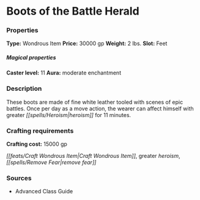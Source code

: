 ﻿---
Title: "Boots of the Battle Herald"
Type: "Wondrous Item"
Price: "30000 gp"
Weight: "2 lbs."
Slot: "Feet"
Caster level: "11"
Aura: "moderate enchantment"
Description: |
  "These boots are made of fine white leather tooled with scenes of epic battles. Once per day as a move action, the wearer can affect himself with _greater heroism_ for 11 minutes."
Crafting cost: "15000 gp"
Sources: "['Advanced Class Guide']"
---

# Boots of the Battle Herald

### Properties

**Type:** Wondrous Item **Price:** 30000 gp **Weight:** 2 lbs. **Slot:** Feet

##### Magical properties

**Caster level:** 11 **Aura:** moderate enchantment

### Description

These boots are made of fine white leather tooled with scenes of epic battles. Once per day as a move action, the wearer can affect himself with greater _[[spells/Heroism|heroism]]_ for 11 minutes.

### Crafting requirements

**Crafting cost:** 15000 gp

_[[feats/Craft Wondrous Item|Craft Wondrous Item]]_, greater _heroism_, _[[spells/Remove Fear|remove fear]]_

### Sources

* Advanced Class Guide